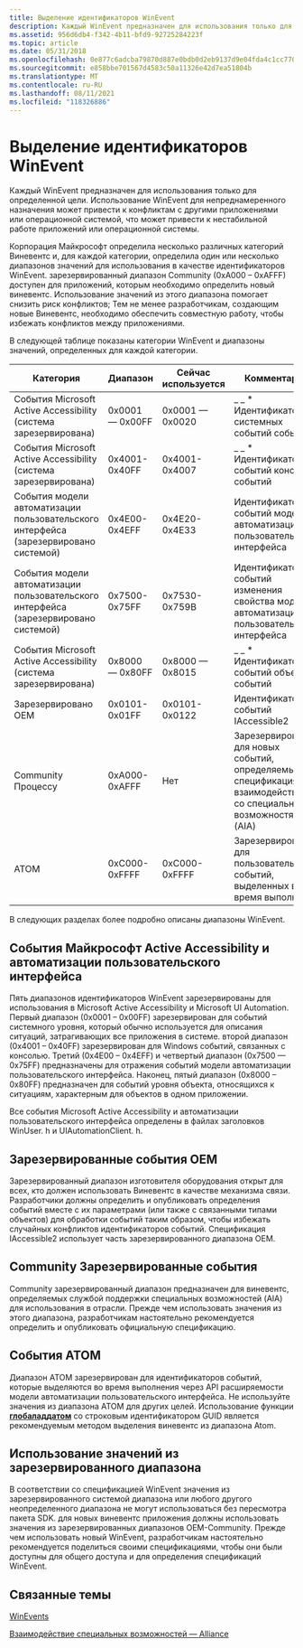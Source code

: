 ```yaml
---
title: Выделение идентификаторов WinEvent
description: Каждый WinEvent предназначен для использования только для определенной цели. Использование WinEvent для непреднамеренного назначения может привести к конфликтам с другими приложениями или операционной системой, что может привести к нестабильной работе приложений или операционной системы.
ms.assetid: 956d6db4-f342-4b11-bfd9-92725284223f
ms.topic: article
ms.date: 05/31/2018
ms.openlocfilehash: 0e877c6adcba79870d887e0bdb0d2eb9137d9e04fda4c1cc770414d0dd01f96d
ms.sourcegitcommit: e858bbe701567d4583c50a11326e42d7ea51804b
ms.translationtype: MT
ms.contentlocale: ru-RU
ms.lasthandoff: 08/11/2021
ms.locfileid: "118326886"
---
```

# <a name="allocation-of-winevent-ids"></a>Выделение идентификаторов WinEvent

Каждый WinEvent предназначен для использования только для определенной цели. Использование WinEvent для непреднамеренного назначения может привести к конфликтам с другими приложениями или операционной системой, что может привести к нестабильной работе приложений или операционной системы.

Корпорация Майкрософт определила несколько различных категорий Виневентс и, для каждой категории, определила один или несколько диапазонов значений для использования в качестве идентификаторов WinEvent. зарезервированный диапазон Community (0xA000 – 0xAFFF) доступен для приложений, которым необходимо определить новый виневентс. Использование значений из этого диапазона помогает снизить риск конфликтов; Тем не менее разработчикам, создающим новые Виневентс, необходимо обеспечить совместную работу, чтобы избежать конфликтов между приложениями.

В следующей таблице показаны категории WinEvent и диапазоны значений, определенных для каждой категории.



| Категория                                                | Диапазон         | Сейчас используется | Комментарии                                                                                        |
|---------------------------------------------------------|---------------|------------------|-------------------------------------------------------------------------------------------------|
| События Microsoft Active Accessibility (система зарезервирована) | 0x0001 — 0x00FF | 0x0001 — 0x0020    | \_ \_ \* Идентификаторы системных событий событий                                                                     |
| События Microsoft Active Accessibility (система зарезервирована) | 0x4001-0x40FF | 0x4001-0x4007    | \_ \_ \* Идентификаторы событий консоли событий                                                                    |
| События модели автоматизации пользовательского интерфейса (зарезервировано системой)                  | 0x4E00-0x4EFF | 0x4E20-0x4E33    | Идентификаторы событий модели автоматизации пользовательского интерфейса                                                                         |
| События модели автоматизации пользовательского интерфейса (зарезервировано системой)                  | 0x7500-0x75FF | 0x7530-0x759B    | Идентификаторы событий изменения свойства модели автоматизации пользовательского интерфейса                                                        |
| События Microsoft Active Accessibility (система зарезервирована) | 0x8000 — 0x80FF | 0x8000 — 0x8015    | \_ \_ \* Идентификаторы событий объектов событий                                                                     |
| Зарезервировано OEM                                            | 0x0101-0x01FF | 0x0101-0x0122    | Идентификаторы событий IAccessible2                                                                          |
| Community Процессу                                      | 0xA000-0xAFFF | Нет             | Зарезервировано для новых событий, определяемых спецификациями взаимодействия со специальными возможностями (AIA) |
| ATOM                                                    | 0xC000-0xFFFF | 0xC000-0xFFFF    | Зарезервировано для пользовательских событий, выделенных во время выполнения                                                 |



 

В следующих разделах более подробно описаны диапазоны WinEvent.

## <a name="microsoft-active-accessibility-and-ui-automation-events"></a>События Майкрософт Active Accessibility и автоматизации пользовательского интерфейса

Пять диапазонов идентификаторов WinEvent зарезервированы для использования в Microsoft Active Accessibility и Microsoft UI Automation. Первый диапазон (0x0001 – 0x00FF) зарезервирован для событий системного уровня, который обычно используется для описания ситуаций, затрагивающих все приложения в системе. второй диапазон (0x4001 – 0x40FF) зарезервирован для Windows событий, связанных с консолью. Третий (0x4E00 – 0x4EFF) и четвертый диапазон (0x7500 — 0x75FF) предназначены для отражения событий модели автоматизации пользовательского интерфейса. Наконец, пятый диапазон (0x8000 – 0x80FF) предназначен для событий уровня объекта, относящихся к ситуациям, характерным для объектов в одном приложении.

Все события Microsoft Active Accessibility и автоматизации пользовательского интерфейса определены в файлах заголовков WinUser. h и UIAutomationClient. h.

## <a name="oem-reserved-events"></a>Зарезервированные события OEM

Зарезервированный диапазон изготовителя оборудования открыт для всех, кто должен использовать Виневентс в качестве механизма связи. Разработчики должны определить и опубликовать определения событий вместе с их параметрами (или также с связанными типами объектов) для обработки событий таким образом, чтобы избежать случайных конфликтов идентификаторов событий. Спецификация IAccessible2 использует часть зарезервированного диапазона OEM.

## <a name="community-reserved-events"></a>Community Зарезервированные события

Community зарезервированный диапазон предназначен для виневентс, определяемых службой поддержки специальных возможностей (AIA) для использования в отрасли. Прежде чем использовать значения из этого диапазона, разработчикам настоятельно рекомендуется определить и опубликовать официальную спецификацию.

## <a name="atom-events"></a>События ATOM

Диапазон ATOM зарезервирован для идентификаторов событий, которые выделяются во время выполнения через API расширяемости модели автоматизации пользовательского интерфейса. Не используйте значения из диапазона ATOM для других целей. Использование функции [**глобаладдатом**](/windows/desktop/api/winbase/nf-winbase-globaladdatoma) со строковым идентификатором GUID является рекомендуемым методом выделения виневентс из диапазона Atom.

## <a name="using-values-from-a-reserved-range"></a>Использование значений из зарезервированного диапазона

В соответствии со спецификацией WinEvent значения из зарезервированного системой диапазона или любого другого неопределенного диапазона не могут использоваться без пересмотра пакета SDK. для новых виневентс приложения должны использовать значения из зарезервированных диапазонов OEM-Community. Прежде чем использовать новый WinEvent, разработчикам настоятельно рекомендуется поделиться своими спецификациями, чтобы они были доступны для общего доступа и для определения спецификаций WinEvent.

## <a name="related-topics"></a>Связанные темы

<dl> <dt>

[WinEvents](winevents-infrastructure.md)
</dt> <dt>

[Взаимодействие специальных возможностей — Alliance](https://www.atia.org/)
</dt> </dl>

 

 